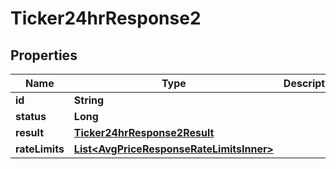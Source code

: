 

# Ticker24hrResponse2


## Properties

| Name | Type | Description | Notes |
|------------ | ------------- | ------------- | -------------|
|**id** | **String** |  |  [optional] |
|**status** | **Long** |  |  [optional] |
|**result** | [**Ticker24hrResponse2Result**](Ticker24hrResponse2Result.md) |  |  [optional] |
|**rateLimits** | [**List&lt;AvgPriceResponseRateLimitsInner&gt;**](AvgPriceResponseRateLimitsInner.md) |  |  [optional] |



